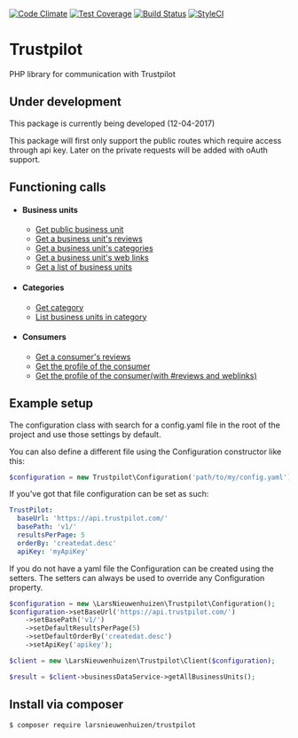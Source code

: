 [![Code Climate](https://codeclimate.com/github/LarsNieuwenhuizen/Trustpilot/badges/gpa.svg)](https://codeclimate.com/github/LarsNieuwenhuizen/Trustpilot)
[![Test Coverage](https://codeclimate.com/github/LarsNieuwenhuizen/Trustpilot/badges/coverage.svg)](https://codeclimate.com/github/LarsNieuwenhuizen/Trustpilot/coverage)
[![Build Status](https://travis-ci.org/LarsNieuwenhuizen/Trustpilot.svg?branch=master)](https://travis-ci.org/LarsNieuwenhuizen/Trustpilot)
[![StyleCI](https://styleci.io/repos/87822841/shield?branch=master)](https://styleci.io/repos/87822841)

# Trustpilot
PHP library for communication with Trustpilot 

## Under development

This package is currently being developed (12-04-2017)

This package will first only support the public routes which require access through api key.
Later on the private requests will be added with oAuth support.

## Functioning calls

- #### Business units
  - [Get public business unit](#https://developers.trustpilot.com/business-unit-api#get-public-business-unit)
  - [Get a business unit's reviews](#https://developers.trustpilot.com/business-unit-api#get-a-business-unit's-reviews)
  - [Get a business unit's categories](#https://developers.trustpilot.com/business-unit-api#list-categories-for-business-unit)
  - [Get a business unit's web links](#https://developers.trustpilot.com/business-unit-api#get-a-business-unit's-web-links)
  - [Get a list of business units](#https://developers.trustpilot.com/business-unit-api#get-a-list-of-business-units)

- #### Categories
  - [Get category](#https://developers.trustpilot.com/categories-api#get-category)
  - [List business units in category](#https://developers.trustpilot.com/categories-api#list-business-units-in-category)

- #### Consumers
  - [Get a consumer's reviews](#https://developers.trustpilot.com/consumer-api#get-a-consumer's-reviews)
  - [Get the profile of the consumer](#https://developers.trustpilot.com/consumer-api#get-the-profile-of-the-consumer)
  - [Get the profile of the consumer(with #reviews and weblinks)](#https://developers.trustpilot.com/consumer-api#get-the-profile-of-the-consumer(with-#reviews-and-weblinks))


## Example setup

The configuration class with search for a config.yaml file in the root of the project and use those settings by default.

You can also define a different file using the Configuration constructor like this:

```php
$configuration = new Trustpilot\Configuration('path/to/my/config.yaml');
```

If you've got that file configuration can be set as such:

```yaml
TrustPilot:
  baseUrl: 'https://api.trustpilot.com/'
  basePath: 'v1/'
  resultsPerPage: 5
  orderBy: 'createdat.desc'
  apiKey: 'myApiKey'
```

If you do not have a yaml file the Configuration can be created using the setters.
The setters can always be used to override any Configuration property.

```php
$configuration = new \LarsNieuwenhuizen\Trustpilot\Configuration();
$configuration->setBaseUrl('https://api.trustpilot.com/')
    ->setBasePath('v1/')
    ->setDefaultResultsPerPage(5)
    ->setDefaultOrderBy('createdat.desc')
    ->setApiKey('apikey');

$client = new \LarsNieuwenhuizen\Trustpilot\Client($configuration);

$result = $client->businessDataService->getAllBusinessUnits();
```

## Install via composer
```bash
$ composer require larsnieuwenhuizen/trustpilot
```